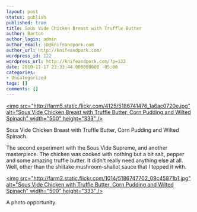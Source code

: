 ```yaml
---
layout: post
status: publish
published: true
title: Sous Vide Chicken Breast with Truffle Butter
author: Barton
author_login: admin
author_email: jb@knifeandpork.com
author_url: http://knifeandpork.com/
wordpress_id: 122
wordpress_url: http://knifeandpork.com/?p=122
date: 2010-11-17 23:33:44.000000000 -05:00
categories:
- Uncategorized
tags: []
comments: []
---
```

<a title="Sous Vide Chicken Breast with Truffle Butter, Corn Pudding and Wilted Spinach by phy5ics, on Flickr" href="http:&#47;&#47;www.flickr.com&#47;photos&#47;phy5ics&#47;5186741476&#47;"><img src="http:&#47;&#47;farm5.static.flickr.com&#47;4125&#47;5186741476_1a6ac0720e.jpg" alt="Sous Vide Chicken Breast with Truffle Butter, Corn Pudding and Wilted Spinach" width="500" height="333" &#47;></a>

Sous Vide Chicken Breast with Truffle Butter, Corn Pudding and Wilted Spinach.

The second experiment with the Sous Vide Supreme, and another masterpiece.  The chicken was cooked with nothing but a bit salt, pepper and some amazing truffle butter.  It didn't really need anything else at all.  Well, other than the shiitake mushroom-shallot sauce that I topped it with.

<a title="Sous Vide Chicken with Truffle Butter, Corn Pudding and Wilted Spinach by phy5ics, on Flickr" href="http:&#47;&#47;www.flickr.com&#47;photos&#47;phy5ics&#47;5186747702&#47;"><img src="http:&#47;&#47;farm2.static.flickr.com&#47;1014&#47;5186747702_09c45871b1.jpg" alt="Sous Vide Chicken with Truffle Butter, Corn Pudding and Wilted Spinach" width="500" height="333" &#47;></a>

A photo opportunity.
